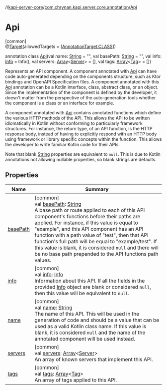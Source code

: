 //[kapi-server-core](../../../index.md)/[com.chrynan.kapi.server.core.annotation](../index.md)/[Api](index.md)

# Api

[common]\
@[Target](https://kotlinlang.org/api/latest/jvm/stdlib/kotlin.annotation/-target/index.html)(allowedTargets = [[AnnotationTarget.CLASS](https://kotlinlang.org/api/latest/jvm/stdlib/kotlin.annotation/-annotation-target/-c-l-a-s-s/index.html)])

annotation class [Api](index.md)(val name: [String](https://kotlinlang.org/api/latest/jvm/stdlib/kotlin/-string/index.html) = &quot;&quot;, val basePath: [String](https://kotlinlang.org/api/latest/jvm/stdlib/kotlin/-string/index.html) = &quot;&quot;, val info: [Info](../-info/index.md) = Info(), val servers: [Array](https://kotlinlang.org/api/latest/jvm/stdlib/kotlin/-array/index.html)&lt;[Server](../-server/index.md)&gt; = [], val tags: [Array](https://kotlinlang.org/api/latest/jvm/stdlib/kotlin/-array/index.html)&lt;[Tag](../-tag/index.md)&gt; = [])

Represents an API component. A component annotated with [Api](index.md) can have code auto-generated depending on the components structure, such as Ktor bindings and OpenAPI Specification files. A component annotated with this [Api](index.md) annotation can be a Kotlin interface, class, abstract class, or an object. Since the implementation of the component is defined by the developer, it doesn't matter from the perspective of the auto-generation tools whether the component is a class or an interface for example.

A component annotated with [Api](index.md) contains annotated functions which define the various HTTP methods of the API. This allows the API to be written idiomatically in Kotlin without conforming to particularly framework structures. For instance, the return type, of an API function, is the HTTP response body, instead of having to explicitly respond with an HTTP body using framework or library specific concepts within the function. This allows the developer to write familiar Kotlin code for their APIs.

Note that blank [String](https://kotlinlang.org/api/latest/jvm/stdlib/kotlin/-string/index.html) properties are equivalent to `null`. This is due to Kotlin annotations not allowing nullable properties, so blank strings are defaults.

## Properties

| Name | Summary |
|---|---|
| [basePath](base-path.md) | [common]<br>val [basePath](base-path.md): [String](https://kotlinlang.org/api/latest/jvm/stdlib/kotlin/-string/index.html)<br>A base path or route applied to each of this API component's functions before their paths are applied. For instance, if this value is equal to &quot;example&quot;, and this API component has an API function with a path value of &quot;test&quot;, then that API function's full path will be equal to &quot;example/test&quot;. If this value is blank, it is considered `null` and there will be no base path prepended to the API functions path values. |
| [info](info.md) | [common]<br>val [info](info.md): [Info](../-info/index.md)<br>Information about this API. If all the fields in the provided [Info](../-info/index.md) object are blank or considered `null`, then this value will be equivalent to `null`. |
| [name](name.md) | [common]<br>val [name](name.md): [String](https://kotlinlang.org/api/latest/jvm/stdlib/kotlin/-string/index.html)<br>The name of this API. This will be used in the generation of code and should be a value that can be used as a valid Kotlin class name. If this value is blank, it is considered `null` and the name of the annotated component will be used instead. |
| [servers](servers.md) | [common]<br>val [servers](servers.md): [Array](https://kotlinlang.org/api/latest/jvm/stdlib/kotlin/-array/index.html)&lt;[Server](../-server/index.md)&gt;<br>An array of known servers that implement this API. |
| [tags](tags.md) | [common]<br>val [tags](tags.md): [Array](https://kotlinlang.org/api/latest/jvm/stdlib/kotlin/-array/index.html)&lt;[Tag](../-tag/index.md)&gt;<br>An array of tags applied to this API. |

